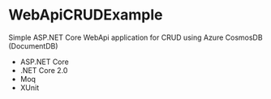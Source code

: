 # WebApiCRUDExample

Simple ASP.NET Core WebApi application for CRUD using Azure CosmosDB (DocumentDB)

* ASP.NET Core
* .NET Core 2.0
* Moq
* XUnit
